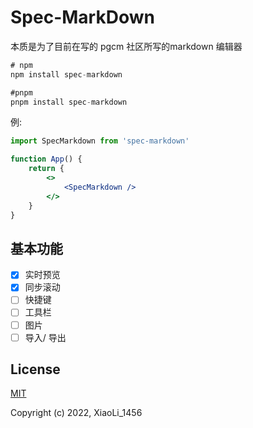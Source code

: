 # Spec-MarkDown

本质是为了目前在写的 pgcm 社区所写的markdown 编辑器

```javascript
# npm
npm install spec-markdown

#pnpm
pnpm install spec-markdown
```

例:

```jsx
import SpecMarkdown from 'spec-markdown'

function App() {
    return {
        <>
            <SpecMarkdown />
        </>
    }
}
```

## 基本功能

- [x] 实时预览
- [x] 同步滚动
- [ ] 快捷键
- [ ] 工具栏
- [ ] 图片
- [ ] 导入/ 导出

## License

[MIT](https://opensource.org/licenses/MIT)

Copyright (c) 2022, XiaoLi_1456
